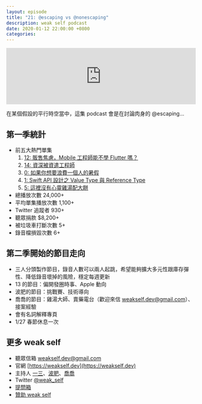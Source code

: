 ```yaml
---
layout: episode
title: "21: @escaping vs @nonescaping"
description: weak self podcast
date: 2020-01-12 22:00:00 +0800
categories: 
---
```

<iframe src="https://www.listennotes.com/embedded/e/a12baa64294c4b22a75546c2b2a0cdd9/" width="100%" style="width: 1px; min-width: 100%;" frameborder="0" scrolling="no"></iframe>

在某個假設的平行時空當中，這集 podcast 會是在討論肉身的 @escaping...

## 第一季統計

* 前五大熱門單集
    1. [12: 販售焦慮，Mobile 工程師能不學 Flutter 嗎？](https://weakself.dev/episodes/12)
    2. [14: 資深被資遣工程師](https://weakself.dev/episodes/14)
    3. [0: 如果你想要浪費一個人的暑假](https://weakself.dev/episodes/0)
    4. [1: Swift API 設計之 Value Type 與 Reference Type](https://weakself.dev/episodes/1)
    5. [5: 這裡沒有心靈雞湯配大餅](https://weakself.dev/episodes/5)
* 總播放次數 24,000+
* 平均單集播放次數 1,100+
* Twitter 追蹤者 930+
* 聽眾捐款 $8,200+
* 被垃圾車打斷次數 5+
* 錄音檔損毀次數 6+

## 第二季開始的節目走向

* 三人分頭製作節目，錄音人數可以兩人起跳，希望能夠擴大多元性跟庫存彈性、降低錄音壞掉的風險，穩定每週更新
* 13 的節目：偏開發圈時事、Apple 動向
* 波肥的節目：挑戰賽、技術導向
* 喬喬的節目：雞湯大師、賣藥電台（歡迎來信 [weakself.dev@gmail.com](mailto:weakself.dev@gmail.com)）、接案經驗
* 會有名詞解釋專頁
* 1/27 春節休息一次

## 更多 weak self

* 聽眾信箱 [weakself.dev@gmail.com](mailto:weakself.dev@gmail.com)
* 官網 [https://weakself.dev](https://weakself.dev)
* 主持人 [一三](https://twitter.com/ethanhuang13)、[波肥](https://twitter.com/PofatTseng)、[喬喬](https://twitter.com/joe_trash_talk)
* Twitter [@weak_self](https://twitter.com/weak_self)
* [提問箱](https://peing.net/zh-TW/weak_self)
* [贊助 weak self](https://weakself.dev/#donation)